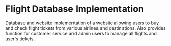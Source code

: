 # Flight Database Implementation

Database and website implementation of a website allowing users to buy and check flight tickets from various airlines and destinations.
Also provides function for customer service and admin users to manage all flights and user's tickets.
